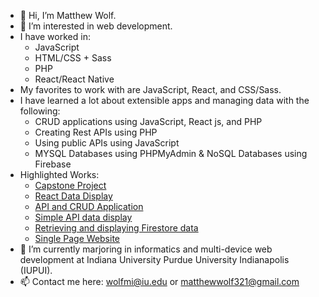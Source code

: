 - 👋 Hi, I’m Matthew Wolf.
- 👀 I’m interested in web development.
- I have worked in: 
  - JavaScript
  - HTML/CSS + Sass
  - PHP
  - React/React Native
- My favorites to work with are JavaScript, React, and CSS/Sass.
- I have learned a lot about extensible apps and managing data with the following:
  - CRUD applications using JavaScript, React js, and PHP
  - Creating Rest APIs using PHP
  - Using public APIs using JavaScript
  - MYSQL Databases using PHPMyAdmin & NoSQL Databases using Firebase
- Highlighted Works:
  - [Capstone Project](https://github.com/wolfmatt233/GameAPI)
  - [React Data Display](https://github.com/n320-wolfmi/Project2)
  - [API and CRUD Application](https://github.com/n423-wolfmi/CocktailProject)
  - [Simple API data display](https://github.com/n423-wolfmi/homework2)
  - [Retrieving and displaying Firestore data](https://github.com/n423-wolfmi/homework5)
  - [Single Page Website](https://github.com/n215-wolfmi/final-project)
- 🌱 I’m currently marjoring in informatics and multi-device web development at Indiana University Purdue University Indianapolis (IUPUI).
- 📫 Contact me here: wolfmi@iu.edu or matthewwolf321@gmail.com

<!---
wolfmatt233/wolfmatt233 is a ✨ special ✨ repository because its `README.md` (this file) appears on your GitHub profile.
You can click the Preview link to take a look at your changes.
--->
